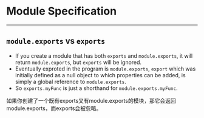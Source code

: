 # Module Specification



***
## `module.exports` vs `exports`
* If you create a module that has both `exports` and `module.exports`, it will
return `module.exports`, but `exports` will be ignored.
* Eventually exproted in the program is `module.exports`, `export` which was
initially defined as a null object to which properties can be added, is simply a
global reference to `module.exports`.
* So `exports.myFunc` is just a shorthand for `module.exports.myFunc`.

如果你创建了一个既有exports又有module.exports的模块，那它会返回
module.exports，而exports会被忽略。

